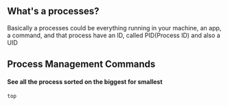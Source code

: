 ## What's a processes?

Basically a processes could be everything running in your machine, an app, a command, and that process have an ID, called PID(Process ID) and also a UID


## Process Management Commands


#### See all the process sorted on the biggest for smallest
```bash
top
```

